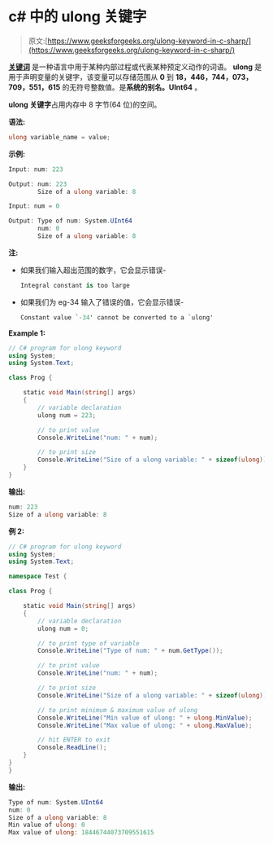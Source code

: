 # c# 中的 ulong 关键字

> 原文:[https://www.geeksforgeeks.org/ulong-keyword-in-c-sharp/](https://www.geeksforgeeks.org/ulong-keyword-in-c-sharp/)

**[关键词](https://www.geeksforgeeks.org/c-sharp-keywords/)** 是一种语言中用于某种内部过程或代表某种预定义动作的词语。 **ulong** 是用于声明变量的关键字，该变量可以存储范围从 **0** 到 **18，446，744，073，709，551，615** 的无符号整数值。是**系统的别名。UInt64** 。

**ulong 关键字**占用内存中 8 字节(64 位)的空间。

**语法:**

```cs
ulong variable_name = value;
```

**示例:**

```cs
Input: num: 223

Output: num: 223
        Size of a ulong variable: 8

Input: num = 0

Output: Type of num: System.UInt64
        num: 0
        Size of a ulong variable: 8
```

**注:**

*   如果我们输入超出范围的数字，它会显示错误-

    ```cs
    Integral constant is too large
    ```

*   如果我们为 eg-34 输入了错误的值，它会显示错误-

    ```cs
    Constant value `-34' cannot be converted to a `ulong'

    ```

**Example 1:**

```cs
// C# program for ulong keyword 
using System; 
using System.Text; 

class Prog { 

    static void Main(string[] args) 
    { 
        // variable declaration 
        ulong num = 223; 

        // to print value 
        Console.WriteLine("num: " + num); 

        // to print size 
        Console.WriteLine("Size of a ulong variable: " + sizeof(ulong)); 
    } 
} 
```

**输出:**

```cs
num: 223
Size of a ulong variable: 8

```

**例 2:**

```cs
// C# program for ulong keyword
using System;
using System.Text;

namespace Test {

class Prog {

    static void Main(string[] args)
    {
        // variable declaration
        ulong num = 0;

        // to print type of variable
        Console.WriteLine("Type of num: " + num.GetType());

        // to print value
        Console.WriteLine("num: " + num);

        // to print size
        Console.WriteLine("Size of a ulong variable: " + sizeof(ulong));

        // to print minimum & maximum value of ulong
        Console.WriteLine("Min value of ulong: " + ulong.MinValue);
        Console.WriteLine("Max value of ulong: " + ulong.MaxValue);

        // hit ENTER to exit
        Console.ReadLine();
    }
}
}
```

**输出:**

```cs
Type of num: System.UInt64
num: 0
Size of a ulong variable: 8
Min value of ulong: 0
Max value of ulong: 18446744073709551615

```